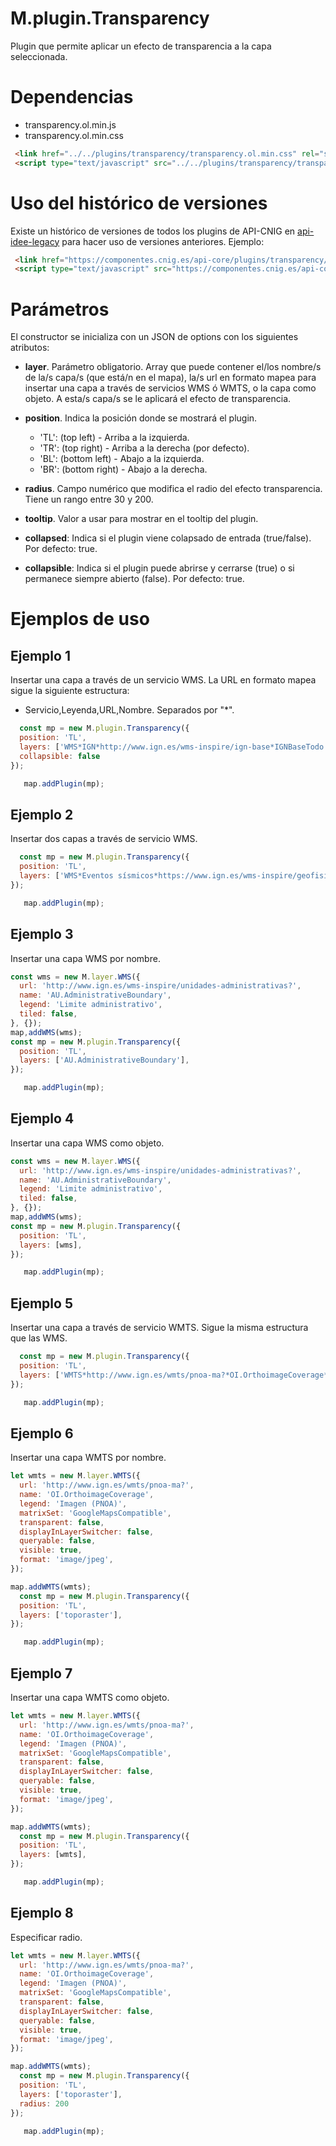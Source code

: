 # M.plugin.Transparency

Plugin que permite aplicar un efecto de transparencia a la capa seleccionada.

# Dependencias

- transparency.ol.min.js
- transparency.ol.min.css


```html
 <link href="../../plugins/transparency/transparency.ol.min.css" rel="stylesheet" />
 <script type="text/javascript" src="../../plugins/transparency/transparency.ol.min.js"></script>
```

# Uso del histórico de versiones

Existe un histórico de versiones de todos los plugins de API-CNIG en [api-idee-legacy](https://github.com/IGN-CNIG/API-CNIG/tree/master/api-idee-legacy/plugins) para hacer uso de versiones anteriores.
Ejemplo:
```html
 <link href="https://componentes.cnig.es/api-core/plugins/transparency/transparency-1.0.0.ol.min.css" rel="stylesheet" />
 <script type="text/javascript" src="https://componentes.cnig.es/api-core/plugins/transparency/transparency-1.0.0.ol.min.js"></script>
```

# Parámetros

El constructor se inicializa con un JSON de options con los siguientes atributos:

- **layer**. Parámetro obligatorio. Array que puede contener el/los nombre/s de la/s capa/s (que está/n en el mapa), la/s url en formato mapea para insertar una capa a través de servicios WMS ó WMTS, o la capa como objeto.
  A esta/s capa/s se le aplicará el efecto de transparencia.

- **position**. Indica la posición donde se mostrará el plugin.
  - 'TL': (top left) - Arriba a la izquierda.
  - 'TR': (top right) - Arriba a la derecha (por defecto).
  - 'BL': (bottom left) - Abajo a la izquierda.
  - 'BR': (bottom right) - Abajo a la derecha.

- **radius**. Campo numérico que modifica el radio del efecto transparencia. Tiene un rango entre 30 y 200.
- **tooltip**. Valor a usar para mostrar en el tooltip del plugin.
- **collapsed**: Indica si el plugin viene colapsado de entrada (true/false). Por defecto: true.
- **collapsible**: Indica si el plugin puede abrirse y cerrarse (true) o si permanece siempre abierto (false). Por defecto: true.

# Ejemplos de uso

## Ejemplo 1
Insertar una capa a través de un servicio WMS. La URL en formato mapea sigue la siguiente estructura:
  - Servicio,Leyenda,URL,Nombre. Separados por "*".
```javascript
  const mp = new M.plugin.Transparency({
  position: 'TL',
  layers: ['WMS*IGN*http://www.ign.es/wms-inspire/ign-base*IGNBaseTodo'],
  collapsible: false
});

   map.addPlugin(mp);
```

## Ejemplo 2
Insertar dos capas a través de servicio WMS.
```javascript
  const mp = new M.plugin.Transparency({
  position: 'TL',
  layers: ['WMS*Eventos sísmicos*https://www.ign.es/wms-inspire/geofisica*NZ.ObservedEvent', 'WMS*IGN*http://www.ign.es/wms-inspire/ign-base*IGNBaseTodo']
});

   map.addPlugin(mp);
```

## Ejemplo 3
Insertar una capa WMS por nombre.
```javascript
const wms = new M.layer.WMS({
  url: 'http://www.ign.es/wms-inspire/unidades-administrativas?',
  name: 'AU.AdministrativeBoundary',
  legend: 'Limite administrativo',
  tiled: false,
}, {});
map,addWMS(wms);
const mp = new M.plugin.Transparency({
  position: 'TL',
  layers: ['AU.AdministrativeBoundary'],
});

   map.addPlugin(mp);
```

## Ejemplo 4
Insertar una capa WMS como objeto.
```javascript
const wms = new M.layer.WMS({
  url: 'http://www.ign.es/wms-inspire/unidades-administrativas?',
  name: 'AU.AdministrativeBoundary',
  legend: 'Limite administrativo',
  tiled: false,
}, {});
map,addWMS(wms);
const mp = new M.plugin.Transparency({
  position: 'TL',
  layers: [wms],
});

   map.addPlugin(mp);
```

## Ejemplo 5
Insertar una capa a través de servicio WMTS. Sigue la misma estructura que las WMS.
```javascript
  const mp = new M.plugin.Transparency({
  position: 'TL',
  layers: ['WMTS*http://www.ign.es/wmts/pnoa-ma?*OI.OrthoimageCoverage*GoogleMapsCompatible*imagen*true*image/jpeg*true*true*']
});

   map.addPlugin(mp);
```

## Ejemplo 6
Insertar una capa WMTS por nombre.
```javascript
let wmts = new M.layer.WMTS({
  url: 'http://www.ign.es/wmts/pnoa-ma?',
  name: 'OI.OrthoimageCoverage',
  legend: 'Imagen (PNOA)',
  matrixSet: 'GoogleMapsCompatible',
  transparent: false,
  displayInLayerSwitcher: false,
  queryable: false,
  visible: true,
  format: 'image/jpeg',
});

map.addWMTS(wmts);
  const mp = new M.plugin.Transparency({
  position: 'TL',
  layers: ['toporaster'],
});

   map.addPlugin(mp);
```

## Ejemplo 7
Insertar una capa WMTS como objeto.
```javascript
let wmts = new M.layer.WMTS({
  url: 'http://www.ign.es/wmts/pnoa-ma?',
  name: 'OI.OrthoimageCoverage',
  legend: 'Imagen (PNOA)',
  matrixSet: 'GoogleMapsCompatible',
  transparent: false,
  displayInLayerSwitcher: false,
  queryable: false,
  visible: true,
  format: 'image/jpeg',
});

map.addWMTS(wmts);
  const mp = new M.plugin.Transparency({
  position: 'TL',
  layers: [wmts],
});

   map.addPlugin(mp);
```

## Ejemplo 8
Especificar radio.
```javascript
let wmts = new M.layer.WMTS({
  url: 'http://www.ign.es/wmts/pnoa-ma?',
  name: 'OI.OrthoimageCoverage',
  legend: 'Imagen (PNOA)',
  matrixSet: 'GoogleMapsCompatible',
  transparent: false,
  displayInLayerSwitcher: false,
  queryable: false,
  visible: true,
  format: 'image/jpeg',
});

map.addWMTS(wmts);
  const mp = new M.plugin.Transparency({
  position: 'TL',
  layers: ['toporaster'],
  radius: 200
});

   map.addPlugin(mp);
```

